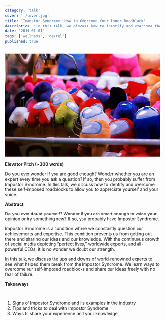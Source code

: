 ```yaml
---
category: 'talk'
cover: './cover.jpg'
title: 'Impostor Syndrome: How to Overcome Your Inner Roadblock'
description: 'In this talk, we discuss how to identify and overcome these self-imposed roadblocks to allow you to appreciate yourself and your voice.'
date: '2019-01-01'
tags: ['wellness', 'devrel']
published: true
---
```

![among us](./cover.jpg)

**Elevator Pitch (~300 words)**

Do you ever wonder if you are good enough? Wonder whether you are an expert every time you ask a question? If so, then you probably suffer from Impostor Syndrome. In this talk, we discuss how to identify and overcome these self-imposed roadblocks to allow you to appreciate yourself and your voice.

**Abstract**
 
Do you ever doubt yourself? Wonder if you are smart enough to voice your opinion or try something new? If so, you probably have Impostor Syndrome.
   
Impostor Syndrome is a condition where we constantly question our achievements and expertise. This condition prevents us from getting out there and sharing our ideas and our knowledge. With the continuous growth of social media depicting “perfect lives,” worldwide experts, and all-powerful CEOs, it is no wonder we doubt our strength.

In this talk, we discuss the ups and downs of world-renowned experts to see what helped them break from the Impostor Syndrome. We learn ways to overcome our self-imposed roadblocks and share our ideas freely with no fear of failure.

**Takeaways**

<br>

1. Signs of Impostor Syndrome and its examples in the industry
2. Tips and tricks to deal with Impostor Syndrome 
3. Ways to share your experience and your knowledge

   
<br>